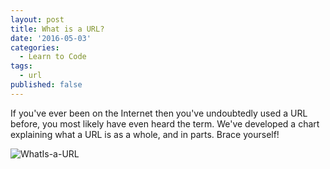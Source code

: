 ```yaml
---
layout: post
title: What is a URL?
date: '2016-05-03'
categories:
  - Learn to Code
tags:
  - url
published: false
---
```


If you've ever been on the Internet then you've undoubtedly used a URL before, you most likely have even heard the term.
We've developed a chart explaining what a URL is as a whole, and in parts. Brace yourself!

<!-- DEAD LINK -->
![WhatIs-a-URL](//www.austincodingacademy.com/wp-content/uploads/2016/05/WhatIs-a-URL-1.jpg)
